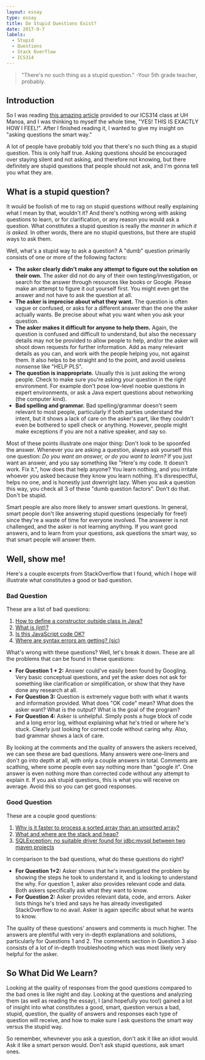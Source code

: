 ```yaml
---
layout: essay
type: essay
title: Do Stupid Questions Exist?
date: 2017-9-7
labels:
  - Stupid
  - Questions
  - Stack Overflow
  - ICS314
---
```


> "There's no such thing as a stupid question." -Your 5th grade teacher, probably.

## Introduction
So I was reading [this amazing article](http://www.catb.org/esr/faqs/smart-questions.html) provided to our ICS314 class at UH Manoa, and I was thinking to myself the whole time, "YES! THIS IS EXACTLY HOW I FEEL!". After I finished reading it, I wanted to give my insight on "asking questions the smart way."

A lot of people have probably told you that there's no such thing as a stupid question. This is only half true. Asking questions should be encouraged over staying silent and not asking, and therefore not knowing,  but there definitely are stupid questions that people should not ask, and I'm gonna tell you what they are.

## What is a stupid question?
It would be foolish of me to rag on stupid questions without really explaining what I mean by that, wouldn't it? And there's nothing wrong with asking questions to learn, or for clarification, or any reason you would ask a question. What constitutes a stupid question is really *the manner in which it is asked.* In other words, there are no stupid questions, but there are stupid ways to ask them.

Well, what's a stupid way to ask a question? A "dumb" question primarily consists of one or more of the following factors:

- **The asker clearly didn't make any attempt to figure out the solution on their own.** The asker did not do any of their own testing/investigation, or search for the answer through resources like books or Google. Please make an attempt to figure it out yourself first. You might even get the answer and not have to ask the question at all.
- **The asker is imprecise about what they want.** The question is often vague or confused, or asks for a different answer than the one the asker actually wants. Be precise about what you want when you ask your question.
- **The asker makes it difficult for anyone to help them.** Again, the question is confused and difficult to understand, but also the necessary details may not be provided to allow people to help, and/or the asker will shoot down requests for further information. Add as many relevant details as you can, and work with the people helping you, not against them. It also helps to be straight and to the point, and avoid useless nonsense like "HELP PLS".
- **The question is inappropriate.** Usually this is just asking the wrong people. Check to make sure you're asking your question in the right environment. For example don't pose low-level noobie questions in expert environments, or ask a Java expert questions about networking (the computer kind).
- **Bad spelling and grammar.** Bad spelling/grammar doesn't seem relevant to most people, particularly if both parties understand the intent, but it shows a lack of care on the asker's part, like they couldn't even be bothered to spell check or anything. However, people might make exceptions if you are not a native speaker, and say so.

Most of these points illustrate one major thing: Don't look to be spoonfed the answer.  Whenever you are asking a question, always ask yourself this one question: *Do you want an answer, or do you want to learn?* If you just want an answer, and you say something like "Here's my code. It doesn't work. Fix it.", how does that help anyone? You learn nothing, and you irritate whoever you asked because they know you learn nothing. It's disrespectful, helps no one, and is honestly just downright lazy. When you ask a question this way, you check all 3 of these "dumb question factors". Don't do that. Don't be stupid.

Smart people are also more likely to answer smart questions. In general, smart people don't like answering stupid questions (especially for free!) since they're a waste of time for everyone involved. The answerer is not challenged, and the asker is not learning anything. If you want good answers, and to learn from your questions, ask questions the smart way, so that smart people will answer them.

## Well, show me! 
Here's a couple excerpts from StackOverflow that I found, which I hope will illustrate what constitutes a good or bad question.

### Bad Question
These are a list of bad questions:

1. [How to define a constructor outside class in Java?](https://stackoverflow.com/questions/32627456/how-to-define-a-constructor-outside-class-in-java)
2. [What is (int)?](https://stackoverflow.com/questions/25180631/what-is-int)
3. [Is this JavaScript code OK?](https://stackoverflow.com/questions/43719039/is-this-javascript-code-ok)
4. [Where are syntax errors am getting? (sic)](https://stackoverflow.com/questions/30449692/where-are-the-syntax-errors-am-getting)

What's wrong with these questions? Well, let's break it down. These are all the problems that can be found in these questions:

- **For Question 1 + 2:** Answer could've easily been found by Googling. Very basic conceptual questions, and yet the asker does not ask for something like clarification or simplification, or show that they have done any research at all.
- **For Question 3:** Question is extremely vague both with what it wants and information provided. What does "OK code" mean? What does the asker want? What is the output? What is the goal of the program?
- **For Question 4:** Asker is unhelpful. Simply posts a huge block of code and a long error log, without explaining what he's tried or where he's stuck. Clearly just looking for correct code without caring why. Also, bad grammar shows a lack of care.

By looking at the comments and the quality of answers the askers received, we can see these are bad questions. Many answers were one-liners and don't go into depth at all, with only a couple answers in total. Comments are scathing, where some people even say nothing more than "google it". One answer is even nothing more than corrected code without any attempt to explain it. If you ask stupid questions, this is what you will receive on average. Avoid this so you can get good responses.

### Good Question
These are a couple good questions:

1. [Why is it faster to process a sorted array than an unsorted array?](https://stackoverflow.com/questions/11227809/why-is-it-faster-to-process-a-sorted-array-than-an-unsorted-array)
2. [What and where are the stack and heap?](https://stackoverflow.com/questions/79923/what-and-where-are-the-stack-and-heap)
3. [SQLException: no suitable driver found for jdbc:mysql between two maven projects](https://stackoverflow.com/questions/45771942/sqlexception-no-suitable-driver-found-for-jdbcmysql-between-two-maven-projects)

In comparison to the bad questions, what do these questions do right?

- **For Question 1+2:** Asker shows that he's investigated the problem by showing the steps he took to understand it, and is looking to understand the why. For question 1, asker also provides relevant code and data. Both askers specifically ask what they want to know.
- **For Question 2:** Asker provides relevant data, code, and errors. Asker lists things he's tried and says he has already investigated StackOverflow to no avail. Asker is again specific about what he wants to know.

The quality of these questions' answers and comments is much higher. The answers are plentiful with very in-depth explanations and solutions, particularly for Questions 1 and 2. The comments section in Question 3 also consists of a lot of in-depth troubleshooting which was most likely very helpful for the asker. 

## So What Did We Learn?

Looking at the quality of responses from the good questions compared to the bad ones is like night and day. Looking at the questions and analyzing them (as well as reading the essay), I (and hopefully you too!) gained a lot of insight into what constitutes a good, smart, question versus a bad, stupid, question, the quality of answers and responses each type of question will receive, and how to make sure I ask questions the smart way versus the stupid way. 

So remember, whevnever you ask a question, don't ask it like an idiot would. Ask it like a smart person would. Don't ask stupid questions, ask smart ones.


